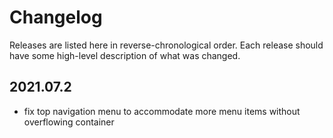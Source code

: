 # Changelog

Releases are listed here in reverse-chronological order. Each release should have some high-level description of what was changed.

## 2021.07.2

- fix top navigation menu to accommodate more menu items without overflowing container
